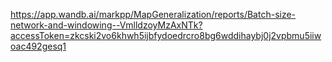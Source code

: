 https://app.wandb.ai/markpp/MapGeneralization/reports/Batch-size-network-and-windowing--VmlldzoyMzAxNTk?accessToken=zkcski2vo6khwh5ijbfydoedrcro8bg6wddihaybj0j2vpbmu5iiwoac492gesq1
